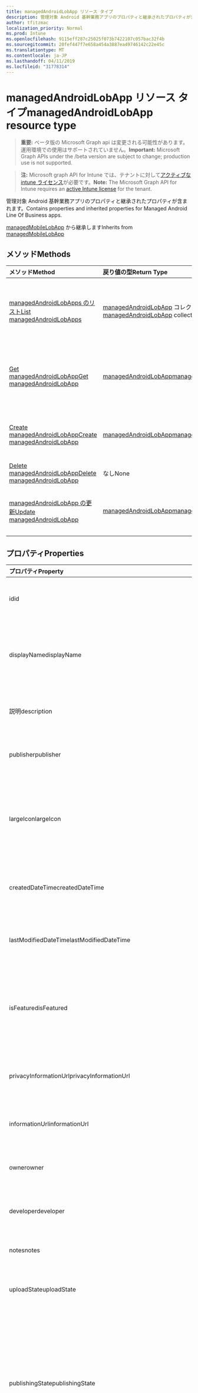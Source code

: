 ```yaml
---
title: managedAndroidLobApp リソース タイプ
description: 管理対象 Android 基幹業務アプリのプロパティと継承されたプロパティが含まれます。
author: tfitzmac
localization_priority: Normal
ms.prod: Intune
ms.openlocfilehash: 9115eff287c25025f073b7422107c057bac32f4b
ms.sourcegitcommit: 20fef447f7e658a454a3887ea49746142c22e45c
ms.translationtype: MT
ms.contentlocale: ja-JP
ms.lasthandoff: 04/11/2019
ms.locfileid: "31778314"
---
```

# <a name="managedandroidlobapp-resource-type"></a><span data-ttu-id="00d63-103">managedAndroidLobApp リソース タイプ</span><span class="sxs-lookup"><span data-stu-id="00d63-103">managedAndroidLobApp resource type</span></span>

> <span data-ttu-id="00d63-104">**重要:** ベータ版の Microsoft Graph api は変更される可能性があります。運用環境での使用はサポートされていません。</span><span class="sxs-lookup"><span data-stu-id="00d63-104">**Important:** Microsoft Graph APIs under the /beta version are subject to change; production use is not supported.</span></span>

> <span data-ttu-id="00d63-105">**注:** Microsoft graph API for Intune では、テナントに対して[アクティブな intune ライセンス](https://go.microsoft.com/fwlink/?linkid=839381)が必要です。</span><span class="sxs-lookup"><span data-stu-id="00d63-105">**Note:** The Microsoft Graph API for Intune requires an [active Intune license](https://go.microsoft.com/fwlink/?linkid=839381) for the tenant.</span></span>

<span data-ttu-id="00d63-106">管理対象 Android 基幹業務アプリのプロパティと継承されたプロパティが含まれます。</span><span class="sxs-lookup"><span data-stu-id="00d63-106">Contains properties and inherited properties for Managed Android Line Of Business apps.</span></span>


<span data-ttu-id="00d63-107">[managedMobileLobApp](../resources/intune-apps-managedmobilelobapp.md) から継承します</span><span class="sxs-lookup"><span data-stu-id="00d63-107">Inherits from [managedMobileLobApp](../resources/intune-apps-managedmobilelobapp.md)</span></span>

## <a name="methods"></a><span data-ttu-id="00d63-108">メソッド</span><span class="sxs-lookup"><span data-stu-id="00d63-108">Methods</span></span>
|<span data-ttu-id="00d63-109">メソッド</span><span class="sxs-lookup"><span data-stu-id="00d63-109">Method</span></span>|<span data-ttu-id="00d63-110">戻り値の型</span><span class="sxs-lookup"><span data-stu-id="00d63-110">Return Type</span></span>|<span data-ttu-id="00d63-111">説明</span><span class="sxs-lookup"><span data-stu-id="00d63-111">Description</span></span>|
|:---|:---|:---|
|[<span data-ttu-id="00d63-112">managedAndroidLobApps のリスト</span><span class="sxs-lookup"><span data-stu-id="00d63-112">List managedAndroidLobApps</span></span>](../api/intune-apps-managedandroidlobapp-list.md)|<span data-ttu-id="00d63-113">[managedAndroidLobApp](../resources/intune-apps-managedandroidlobapp.md) コレクション</span><span class="sxs-lookup"><span data-stu-id="00d63-113">[managedAndroidLobApp](../resources/intune-apps-managedandroidlobapp.md) collection</span></span>|<span data-ttu-id="00d63-114">[managedAndroidLobApp](../resources/intune-apps-managedandroidlobapp.md) オブジェクトのプロパティとリレーションシップをリストします。</span><span class="sxs-lookup"><span data-stu-id="00d63-114">List properties and relationships of the [managedAndroidLobApp](../resources/intune-apps-managedandroidlobapp.md) objects.</span></span>|
|[<span data-ttu-id="00d63-115">Get managedAndroidLobApp</span><span class="sxs-lookup"><span data-stu-id="00d63-115">Get managedAndroidLobApp</span></span>](../api/intune-apps-managedandroidlobapp-get.md)|[<span data-ttu-id="00d63-116">managedAndroidLobApp</span><span class="sxs-lookup"><span data-stu-id="00d63-116">managedAndroidLobApp</span></span>](../resources/intune-apps-managedandroidlobapp.md)|<span data-ttu-id="00d63-117">[managedAndroidLobApp](../resources/intune-apps-managedandroidlobapp.md) オブジェクトのプロパティとリレーションシップを読み取ります。</span><span class="sxs-lookup"><span data-stu-id="00d63-117">Read properties and relationships of the [managedAndroidLobApp](../resources/intune-apps-managedandroidlobapp.md) object.</span></span>|
|[<span data-ttu-id="00d63-118">Create managedAndroidLobApp</span><span class="sxs-lookup"><span data-stu-id="00d63-118">Create managedAndroidLobApp</span></span>](../api/intune-apps-managedandroidlobapp-create.md)|[<span data-ttu-id="00d63-119">managedAndroidLobApp</span><span class="sxs-lookup"><span data-stu-id="00d63-119">managedAndroidLobApp</span></span>](../resources/intune-apps-managedandroidlobapp.md)|<span data-ttu-id="00d63-120">新しい [managedAndroidLobApp](../resources/intune-apps-managedandroidlobapp.md) オブジェクトを作成します。</span><span class="sxs-lookup"><span data-stu-id="00d63-120">Create a new [managedAndroidLobApp](../resources/intune-apps-managedandroidlobapp.md) object.</span></span>|
|[<span data-ttu-id="00d63-121">Delete managedAndroidLobApp</span><span class="sxs-lookup"><span data-stu-id="00d63-121">Delete managedAndroidLobApp</span></span>](../api/intune-apps-managedandroidlobapp-delete.md)|<span data-ttu-id="00d63-122">なし</span><span class="sxs-lookup"><span data-stu-id="00d63-122">None</span></span>|<span data-ttu-id="00d63-123">[managedAndroidLobApp](../resources/intune-apps-managedandroidlobapp.md) を削除します。</span><span class="sxs-lookup"><span data-stu-id="00d63-123">Deletes a [managedAndroidLobApp](../resources/intune-apps-managedandroidlobapp.md).</span></span>|
|[<span data-ttu-id="00d63-124">managedAndroidLobApp の更新</span><span class="sxs-lookup"><span data-stu-id="00d63-124">Update managedAndroidLobApp</span></span>](../api/intune-apps-managedandroidlobapp-update.md)|[<span data-ttu-id="00d63-125">managedAndroidLobApp</span><span class="sxs-lookup"><span data-stu-id="00d63-125">managedAndroidLobApp</span></span>](../resources/intune-apps-managedandroidlobapp.md)|<span data-ttu-id="00d63-126">[managedAndroidLobApp](../resources/intune-apps-managedandroidlobapp.md) オブジェクトのプロパティを更新します。</span><span class="sxs-lookup"><span data-stu-id="00d63-126">Update the properties of a [managedAndroidLobApp](../resources/intune-apps-managedandroidlobapp.md) object.</span></span>|

## <a name="properties"></a><span data-ttu-id="00d63-127">プロパティ</span><span class="sxs-lookup"><span data-stu-id="00d63-127">Properties</span></span>
|<span data-ttu-id="00d63-128">プロパティ</span><span class="sxs-lookup"><span data-stu-id="00d63-128">Property</span></span>|<span data-ttu-id="00d63-129">型</span><span class="sxs-lookup"><span data-stu-id="00d63-129">Type</span></span>|<span data-ttu-id="00d63-130">説明</span><span class="sxs-lookup"><span data-stu-id="00d63-130">Description</span></span>|
|:---|:---|:---|
|<span data-ttu-id="00d63-131">id</span><span class="sxs-lookup"><span data-stu-id="00d63-131">id</span></span>|<span data-ttu-id="00d63-132">文字列型 (String)</span><span class="sxs-lookup"><span data-stu-id="00d63-132">String</span></span>|<span data-ttu-id="00d63-133">エンティティのキー。</span><span class="sxs-lookup"><span data-stu-id="00d63-133">Key of the entity.</span></span> <span data-ttu-id="00d63-134">[mobileApp](../resources/intune-apps-mobileapp.md) から継承します</span><span class="sxs-lookup"><span data-stu-id="00d63-134">Inherited from [mobileApp](../resources/intune-apps-mobileapp.md)</span></span>|
|<span data-ttu-id="00d63-135">displayName</span><span class="sxs-lookup"><span data-stu-id="00d63-135">displayName</span></span>|<span data-ttu-id="00d63-136">String</span><span class="sxs-lookup"><span data-stu-id="00d63-136">String</span></span>|<span data-ttu-id="00d63-137">管理者が提供またはインポートしたアプリのタイトル。</span><span class="sxs-lookup"><span data-stu-id="00d63-137">The admin provided or imported title of the app.</span></span> <span data-ttu-id="00d63-138">[mobileApp](../resources/intune-apps-mobileapp.md) から継承します</span><span class="sxs-lookup"><span data-stu-id="00d63-138">Inherited from [mobileApp](../resources/intune-apps-mobileapp.md)</span></span>|
|<span data-ttu-id="00d63-139">説明</span><span class="sxs-lookup"><span data-stu-id="00d63-139">description</span></span>|<span data-ttu-id="00d63-140">String</span><span class="sxs-lookup"><span data-stu-id="00d63-140">String</span></span>|<span data-ttu-id="00d63-141">アプリの説明。</span><span class="sxs-lookup"><span data-stu-id="00d63-141">The description of the app.</span></span> <span data-ttu-id="00d63-142">[mobileApp](../resources/intune-apps-mobileapp.md) から継承します</span><span class="sxs-lookup"><span data-stu-id="00d63-142">Inherited from [mobileApp](../resources/intune-apps-mobileapp.md)</span></span>|
|<span data-ttu-id="00d63-143">publisher</span><span class="sxs-lookup"><span data-stu-id="00d63-143">publisher</span></span>|<span data-ttu-id="00d63-144">文字列</span><span class="sxs-lookup"><span data-stu-id="00d63-144">String</span></span>|<span data-ttu-id="00d63-145">アプリの発行元。</span><span class="sxs-lookup"><span data-stu-id="00d63-145">The publisher of the app.</span></span> <span data-ttu-id="00d63-146">[mobileApp](../resources/intune-apps-mobileapp.md) から継承します</span><span class="sxs-lookup"><span data-stu-id="00d63-146">Inherited from [mobileApp](../resources/intune-apps-mobileapp.md)</span></span>|
|<span data-ttu-id="00d63-147">largeIcon</span><span class="sxs-lookup"><span data-stu-id="00d63-147">largeIcon</span></span>|[<span data-ttu-id="00d63-148">mimeContent</span><span class="sxs-lookup"><span data-stu-id="00d63-148">mimeContent</span></span>](../resources/intune-shared-mimecontent.md)|<span data-ttu-id="00d63-149">アプリの詳細に表示され、アイコンのアップロードに使用される大きいアイコン。</span><span class="sxs-lookup"><span data-stu-id="00d63-149">The large icon, to be displayed in the app details and used for upload of the icon.</span></span> <span data-ttu-id="00d63-150">[mobileApp](../resources/intune-apps-mobileapp.md) から継承します</span><span class="sxs-lookup"><span data-stu-id="00d63-150">Inherited from [mobileApp](../resources/intune-apps-mobileapp.md)</span></span>|
|<span data-ttu-id="00d63-151">createdDateTime</span><span class="sxs-lookup"><span data-stu-id="00d63-151">createdDateTime</span></span>|<span data-ttu-id="00d63-152">DateTimeOffset</span><span class="sxs-lookup"><span data-stu-id="00d63-152">DateTimeOffset</span></span>|<span data-ttu-id="00d63-153">アプリが作成された日時。</span><span class="sxs-lookup"><span data-stu-id="00d63-153">The date and time the app was created.</span></span> <span data-ttu-id="00d63-154">[mobileApp](../resources/intune-apps-mobileapp.md) から継承します</span><span class="sxs-lookup"><span data-stu-id="00d63-154">Inherited from [mobileApp](../resources/intune-apps-mobileapp.md)</span></span>|
|<span data-ttu-id="00d63-155">lastModifiedDateTime</span><span class="sxs-lookup"><span data-stu-id="00d63-155">lastModifiedDateTime</span></span>|<span data-ttu-id="00d63-156">DateTimeOffset</span><span class="sxs-lookup"><span data-stu-id="00d63-156">DateTimeOffset</span></span>|<span data-ttu-id="00d63-157">アプリが最後に変更された日時。</span><span class="sxs-lookup"><span data-stu-id="00d63-157">The date and time the app was last modified.</span></span> <span data-ttu-id="00d63-158">[mobileApp](../resources/intune-apps-mobileapp.md) から継承します</span><span class="sxs-lookup"><span data-stu-id="00d63-158">Inherited from [mobileApp](../resources/intune-apps-mobileapp.md)</span></span>|
|<span data-ttu-id="00d63-159">isFeatured</span><span class="sxs-lookup"><span data-stu-id="00d63-159">isFeatured</span></span>|<span data-ttu-id="00d63-160">Boolean</span><span class="sxs-lookup"><span data-stu-id="00d63-160">Boolean</span></span>|<span data-ttu-id="00d63-161">アプリが管理者のおすすめとしてマークされたかどうかを示す値。[mobileApp](../resources/intune-apps-mobileapp.md) から継承します</span><span class="sxs-lookup"><span data-stu-id="00d63-161">The value indicating whether the app is marked as featured by the admin. Inherited from [mobileApp](../resources/intune-apps-mobileapp.md)</span></span>|
|<span data-ttu-id="00d63-162">privacyInformationUrl</span><span class="sxs-lookup"><span data-stu-id="00d63-162">privacyInformationUrl</span></span>|<span data-ttu-id="00d63-163">文字列</span><span class="sxs-lookup"><span data-stu-id="00d63-163">String</span></span>|<span data-ttu-id="00d63-164">プライバシーに関する声明の URL。</span><span class="sxs-lookup"><span data-stu-id="00d63-164">The privacy statement Url.</span></span> <span data-ttu-id="00d63-165">[mobileApp](../resources/intune-apps-mobileapp.md) から継承します</span><span class="sxs-lookup"><span data-stu-id="00d63-165">Inherited from [mobileApp](../resources/intune-apps-mobileapp.md)</span></span>|
|<span data-ttu-id="00d63-166">informationUrl</span><span class="sxs-lookup"><span data-stu-id="00d63-166">informationUrl</span></span>|<span data-ttu-id="00d63-167">文字列</span><span class="sxs-lookup"><span data-stu-id="00d63-167">String</span></span>|<span data-ttu-id="00d63-168">詳細情報の URL。</span><span class="sxs-lookup"><span data-stu-id="00d63-168">The more information Url.</span></span> <span data-ttu-id="00d63-169">[mobileApp](../resources/intune-apps-mobileapp.md) から継承します</span><span class="sxs-lookup"><span data-stu-id="00d63-169">Inherited from [mobileApp](../resources/intune-apps-mobileapp.md)</span></span>|
|<span data-ttu-id="00d63-170">owner</span><span class="sxs-lookup"><span data-stu-id="00d63-170">owner</span></span>|<span data-ttu-id="00d63-171">文字列</span><span class="sxs-lookup"><span data-stu-id="00d63-171">String</span></span>|<span data-ttu-id="00d63-172">アプリの所有者。</span><span class="sxs-lookup"><span data-stu-id="00d63-172">The owner of the app.</span></span> <span data-ttu-id="00d63-173">[mobileApp](../resources/intune-apps-mobileapp.md) から継承します</span><span class="sxs-lookup"><span data-stu-id="00d63-173">Inherited from [mobileApp](../resources/intune-apps-mobileapp.md)</span></span>|
|<span data-ttu-id="00d63-174">developer</span><span class="sxs-lookup"><span data-stu-id="00d63-174">developer</span></span>|<span data-ttu-id="00d63-175">文字列</span><span class="sxs-lookup"><span data-stu-id="00d63-175">String</span></span>|<span data-ttu-id="00d63-176">アプリの開発者。</span><span class="sxs-lookup"><span data-stu-id="00d63-176">The developer of the app.</span></span> <span data-ttu-id="00d63-177">[mobileApp](../resources/intune-apps-mobileapp.md) から継承します</span><span class="sxs-lookup"><span data-stu-id="00d63-177">Inherited from [mobileApp](../resources/intune-apps-mobileapp.md)</span></span>|
|<span data-ttu-id="00d63-178">notes</span><span class="sxs-lookup"><span data-stu-id="00d63-178">notes</span></span>|<span data-ttu-id="00d63-179">文字列</span><span class="sxs-lookup"><span data-stu-id="00d63-179">String</span></span>|<span data-ttu-id="00d63-180">アプリ用のメモ。</span><span class="sxs-lookup"><span data-stu-id="00d63-180">Notes for the app.</span></span> <span data-ttu-id="00d63-181">[mobileApp](../resources/intune-apps-mobileapp.md) から継承します</span><span class="sxs-lookup"><span data-stu-id="00d63-181">Inherited from [mobileApp](../resources/intune-apps-mobileapp.md)</span></span>|
|<span data-ttu-id="00d63-182">uploadState</span><span class="sxs-lookup"><span data-stu-id="00d63-182">uploadState</span></span>|<span data-ttu-id="00d63-183">Int32</span><span class="sxs-lookup"><span data-stu-id="00d63-183">Int32</span></span>|<span data-ttu-id="00d63-184">アップロード状態。</span><span class="sxs-lookup"><span data-stu-id="00d63-184">The upload state.</span></span> <span data-ttu-id="00d63-185">[mobileApp](../resources/intune-apps-mobileapp.md) から継承します</span><span class="sxs-lookup"><span data-stu-id="00d63-185">Inherited from [mobileApp](../resources/intune-apps-mobileapp.md)</span></span>|
|<span data-ttu-id="00d63-186">publishingState</span><span class="sxs-lookup"><span data-stu-id="00d63-186">publishingState</span></span>|[<span data-ttu-id="00d63-187">mobileAppPublishingState</span><span class="sxs-lookup"><span data-stu-id="00d63-187">mobileAppPublishingState</span></span>](../resources/intune-apps-mobileapppublishingstate.md)|<span data-ttu-id="00d63-188">アプリの発行の状態。</span><span class="sxs-lookup"><span data-stu-id="00d63-188">The publishing state for the app.</span></span> <span data-ttu-id="00d63-189">アプリが発行されていない限り、アプリを割り当てることができません。</span><span class="sxs-lookup"><span data-stu-id="00d63-189">The app cannot be assigned unless the app is published.</span></span> <span data-ttu-id="00d63-190">[mobileApp](../resources/intune-apps-mobileapp.md)から継承されます。</span><span class="sxs-lookup"><span data-stu-id="00d63-190">Inherited from [mobileApp](../resources/intune-apps-mobileapp.md).</span></span> <span data-ttu-id="00d63-191">使用可能な値は、`notPublished`、`processing`、`published` です。</span><span class="sxs-lookup"><span data-stu-id="00d63-191">Possible values are: `notPublished`, `processing`, `published`.</span></span>|
|<span data-ttu-id="00d63-192">isAssigned</span><span class="sxs-lookup"><span data-stu-id="00d63-192">isAssigned</span></span>|<span data-ttu-id="00d63-193">Boolean</span><span class="sxs-lookup"><span data-stu-id="00d63-193">Boolean</span></span>|<span data-ttu-id="00d63-194">アプリが少なくとも1つのグループに割り当てられているかどうかを示す値。</span><span class="sxs-lookup"><span data-stu-id="00d63-194">The value indicating whether the app is assigned to at least one group.</span></span> <span data-ttu-id="00d63-195">[mobileApp](../resources/intune-apps-mobileapp.md) から継承します</span><span class="sxs-lookup"><span data-stu-id="00d63-195">Inherited from [mobileApp](../resources/intune-apps-mobileapp.md)</span></span>|
|<span data-ttu-id="00d63-196">roleScopeTagIds</span><span class="sxs-lookup"><span data-stu-id="00d63-196">roleScopeTagIds</span></span>|<span data-ttu-id="00d63-197">String コレクション</span><span class="sxs-lookup"><span data-stu-id="00d63-197">String collection</span></span>|<span data-ttu-id="00d63-198">このモバイルアプリの範囲タグ id のリスト。</span><span class="sxs-lookup"><span data-stu-id="00d63-198">List of scope tag ids for this mobile app.</span></span> <span data-ttu-id="00d63-199">[mobileApp](../resources/intune-apps-mobileapp.md) から継承します</span><span class="sxs-lookup"><span data-stu-id="00d63-199">Inherited from [mobileApp](../resources/intune-apps-mobileapp.md)</span></span>|
|<span data-ttu-id="00d63-200">dependentappcount</span><span class="sxs-lookup"><span data-stu-id="00d63-200">dependentAppCount</span></span>|<span data-ttu-id="00d63-201">Int32</span><span class="sxs-lookup"><span data-stu-id="00d63-201">Int32</span></span>|<span data-ttu-id="00d63-202">子アプリが持つ依存関係の合計数。</span><span class="sxs-lookup"><span data-stu-id="00d63-202">The total number of dependencies the child app has.</span></span> <span data-ttu-id="00d63-203">[mobileApp](../resources/intune-apps-mobileapp.md) から継承します</span><span class="sxs-lookup"><span data-stu-id="00d63-203">Inherited from [mobileApp](../resources/intune-apps-mobileapp.md)</span></span>|
|<span data-ttu-id="00d63-204">appAvailability</span><span class="sxs-lookup"><span data-stu-id="00d63-204">appAvailability</span></span>|[<span data-ttu-id="00d63-205">managedappavailability</span><span class="sxs-lookup"><span data-stu-id="00d63-205">managedAppAvailability</span></span>](../resources/intune-apps-managedappavailability.md)|<span data-ttu-id="00d63-206">アプリケーションの可用性。</span><span class="sxs-lookup"><span data-stu-id="00d63-206">The Application's availability.</span></span> <span data-ttu-id="00d63-207">[managedapp](../resources/intune-apps-managedapp.md)から継承されます。</span><span class="sxs-lookup"><span data-stu-id="00d63-207">Inherited from [managedApp](../resources/intune-apps-managedapp.md).</span></span> <span data-ttu-id="00d63-208">可能な値は、`global`、`lineOfBusiness` です。</span><span class="sxs-lookup"><span data-stu-id="00d63-208">Possible values are: `global`, `lineOfBusiness`.</span></span>|
|<span data-ttu-id="00d63-209">version</span><span class="sxs-lookup"><span data-stu-id="00d63-209">version</span></span>|<span data-ttu-id="00d63-210">String</span><span class="sxs-lookup"><span data-stu-id="00d63-210">String</span></span>|<span data-ttu-id="00d63-211">アプリケーションのバージョン。</span><span class="sxs-lookup"><span data-stu-id="00d63-211">The Application's version.</span></span> <span data-ttu-id="00d63-212">[managedApp](../resources/intune-apps-managedapp.md) から継承します</span><span class="sxs-lookup"><span data-stu-id="00d63-212">Inherited from [managedApp](../resources/intune-apps-managedapp.md)</span></span>|
|<span data-ttu-id="00d63-213">committedContentVersion</span><span class="sxs-lookup"><span data-stu-id="00d63-213">committedContentVersion</span></span>|<span data-ttu-id="00d63-214">文字列</span><span class="sxs-lookup"><span data-stu-id="00d63-214">String</span></span>|<span data-ttu-id="00d63-215">内部にコミットされたコンテンツのバージョン。</span><span class="sxs-lookup"><span data-stu-id="00d63-215">The internal committed content version.</span></span> <span data-ttu-id="00d63-216">[managedMobileLobApp](../resources/intune-apps-managedmobilelobapp.md) から継承します</span><span class="sxs-lookup"><span data-stu-id="00d63-216">Inherited from [managedMobileLobApp](../resources/intune-apps-managedmobilelobapp.md)</span></span>|
|<span data-ttu-id="00d63-217">fileName</span><span class="sxs-lookup"><span data-stu-id="00d63-217">fileName</span></span>|<span data-ttu-id="00d63-218">文字列</span><span class="sxs-lookup"><span data-stu-id="00d63-218">String</span></span>|<span data-ttu-id="00d63-219">メインの LOB アプリケーションのファイル名。</span><span class="sxs-lookup"><span data-stu-id="00d63-219">The name of the main Lob application file.</span></span> <span data-ttu-id="00d63-220">[managedMobileLobApp](../resources/intune-apps-managedmobilelobapp.md) から継承します</span><span class="sxs-lookup"><span data-stu-id="00d63-220">Inherited from [managedMobileLobApp](../resources/intune-apps-managedmobilelobapp.md)</span></span>|
|<span data-ttu-id="00d63-221">size</span><span class="sxs-lookup"><span data-stu-id="00d63-221">size</span></span>|<span data-ttu-id="00d63-222">Int64</span><span class="sxs-lookup"><span data-stu-id="00d63-222">Int64</span></span>|<span data-ttu-id="00d63-223">アップロードされたすべてのファイルを含む合計サイズ。</span><span class="sxs-lookup"><span data-stu-id="00d63-223">The total size, including all uploaded files.</span></span> <span data-ttu-id="00d63-224">[managedMobileLobApp](../resources/intune-apps-managedmobilelobapp.md) から継承します</span><span class="sxs-lookup"><span data-stu-id="00d63-224">Inherited from [managedMobileLobApp](../resources/intune-apps-managedmobilelobapp.md)</span></span>|
|<span data-ttu-id="00d63-225">packageId</span><span class="sxs-lookup"><span data-stu-id="00d63-225">packageId</span></span>|<span data-ttu-id="00d63-226">文字列型 (String)</span><span class="sxs-lookup"><span data-stu-id="00d63-226">String</span></span>|<span data-ttu-id="00d63-227">パッケージの識別子。</span><span class="sxs-lookup"><span data-stu-id="00d63-227">The package identifier.</span></span>|
|<span data-ttu-id="00d63-228">identityName</span><span class="sxs-lookup"><span data-stu-id="00d63-228">identityName</span></span>|<span data-ttu-id="00d63-229">文字列</span><span class="sxs-lookup"><span data-stu-id="00d63-229">String</span></span>|<span data-ttu-id="00d63-230">ID 名。</span><span class="sxs-lookup"><span data-stu-id="00d63-230">The Identity Name.</span></span>|
|<span data-ttu-id="00d63-231">minimumSupportedOperatingSystem</span><span class="sxs-lookup"><span data-stu-id="00d63-231">minimumSupportedOperatingSystem</span></span>|[<span data-ttu-id="00d63-232">androidMinimumOperatingSystem</span><span class="sxs-lookup"><span data-stu-id="00d63-232">androidMinimumOperatingSystem</span></span>](../resources/intune-apps-androidminimumoperatingsystem.md)|<span data-ttu-id="00d63-233">該当するオペレーティング システムの最小の値。</span><span class="sxs-lookup"><span data-stu-id="00d63-233">The value for the minimum applicable operating system.</span></span>|
|<span data-ttu-id="00d63-234">versionName</span><span class="sxs-lookup"><span data-stu-id="00d63-234">versionName</span></span>|<span data-ttu-id="00d63-235">文字列</span><span class="sxs-lookup"><span data-stu-id="00d63-235">String</span></span>|<span data-ttu-id="00d63-236">管理対象 Android 基幹業務 (LoB) アプリのバージョン名。</span><span class="sxs-lookup"><span data-stu-id="00d63-236">The version name of managed Android Line of Business (LoB) app.</span></span>|
|<span data-ttu-id="00d63-237">versionCode</span><span class="sxs-lookup"><span data-stu-id="00d63-237">versionCode</span></span>|<span data-ttu-id="00d63-238">文字列</span><span class="sxs-lookup"><span data-stu-id="00d63-238">String</span></span>|<span data-ttu-id="00d63-239">管理対象 Android 基幹業務 (LoB) アプリのバージョン コード。</span><span class="sxs-lookup"><span data-stu-id="00d63-239">The version code of managed Android Line of Business (LoB) app.</span></span>|
|<span data-ttu-id="00d63-240">identityVersion</span><span class="sxs-lookup"><span data-stu-id="00d63-240">identityVersion</span></span>|<span data-ttu-id="00d63-241">String</span><span class="sxs-lookup"><span data-stu-id="00d63-241">String</span></span>|<span data-ttu-id="00d63-242">ID のバージョン。</span><span class="sxs-lookup"><span data-stu-id="00d63-242">The identity version.</span></span>|

## <a name="relationships"></a><span data-ttu-id="00d63-243">リレーションシップ</span><span class="sxs-lookup"><span data-stu-id="00d63-243">Relationships</span></span>
|<span data-ttu-id="00d63-244">リレーションシップ</span><span class="sxs-lookup"><span data-stu-id="00d63-244">Relationship</span></span>|<span data-ttu-id="00d63-245">型</span><span class="sxs-lookup"><span data-stu-id="00d63-245">Type</span></span>|<span data-ttu-id="00d63-246">説明</span><span class="sxs-lookup"><span data-stu-id="00d63-246">Description</span></span>|
|:---|:---|:---|
|<span data-ttu-id="00d63-247">categories</span><span class="sxs-lookup"><span data-stu-id="00d63-247">categories</span></span>|<span data-ttu-id="00d63-248">[mobileAppCategory](../resources/intune-apps-mobileappcategory.md) コレクション</span><span class="sxs-lookup"><span data-stu-id="00d63-248">[mobileAppCategory](../resources/intune-apps-mobileappcategory.md) collection</span></span>|<span data-ttu-id="00d63-249">このアプリのカテゴリのリスト。</span><span class="sxs-lookup"><span data-stu-id="00d63-249">The list of categories for this app.</span></span> <span data-ttu-id="00d63-250">[mobileApp](../resources/intune-apps-mobileapp.md) から継承します</span><span class="sxs-lookup"><span data-stu-id="00d63-250">Inherited from [mobileApp](../resources/intune-apps-mobileapp.md)</span></span>|
|<span data-ttu-id="00d63-251">assignments</span><span class="sxs-lookup"><span data-stu-id="00d63-251">assignments</span></span>|<span data-ttu-id="00d63-252">[mobileAppAssignment](../resources/intune-apps-mobileappassignment.md) コレクション</span><span class="sxs-lookup"><span data-stu-id="00d63-252">[mobileAppAssignment](../resources/intune-apps-mobileappassignment.md) collection</span></span>|<span data-ttu-id="00d63-253">このモバイル アプリのグループ割り当てのリスト。</span><span class="sxs-lookup"><span data-stu-id="00d63-253">The list of group assignments for this mobile app.</span></span> <span data-ttu-id="00d63-254">[mobileApp](../resources/intune-apps-mobileapp.md) から継承します</span><span class="sxs-lookup"><span data-stu-id="00d63-254">Inherited from [mobileApp](../resources/intune-apps-mobileapp.md)</span></span>|
|<span data-ttu-id="00d63-255">installSummary</span><span class="sxs-lookup"><span data-stu-id="00d63-255">installSummary</span></span>|[<span data-ttu-id="00d63-256">mobileAppInstallSummary</span><span class="sxs-lookup"><span data-stu-id="00d63-256">mobileAppInstallSummary</span></span>](../resources/intune-apps-mobileappinstallsummary.md)|<span data-ttu-id="00d63-257">モバイル アプリ インストール概要です。</span><span class="sxs-lookup"><span data-stu-id="00d63-257">Mobile App Install Summary.</span></span> <span data-ttu-id="00d63-258">[mobileApp](../resources/intune-apps-mobileapp.md) から継承します</span><span class="sxs-lookup"><span data-stu-id="00d63-258">Inherited from [mobileApp](../resources/intune-apps-mobileapp.md)</span></span>|
|<span data-ttu-id="00d63-259">deviceStatuses</span><span class="sxs-lookup"><span data-stu-id="00d63-259">deviceStatuses</span></span>|<span data-ttu-id="00d63-260">[mobileAppInstallStatus](../resources/intune-apps-mobileappinstallstatus.md)コレクション</span><span class="sxs-lookup"><span data-stu-id="00d63-260">[mobileAppInstallStatus](../resources/intune-apps-mobileappinstallstatus.md) collection</span></span>|<span data-ttu-id="00d63-261">このモバイルアプリのインストール状態のリスト。</span><span class="sxs-lookup"><span data-stu-id="00d63-261">The list of installation states for this mobile app.</span></span> <span data-ttu-id="00d63-262">[mobileApp](../resources/intune-apps-mobileapp.md) から継承します</span><span class="sxs-lookup"><span data-stu-id="00d63-262">Inherited from [mobileApp](../resources/intune-apps-mobileapp.md)</span></span>|
|<span data-ttu-id="00d63-263">userStatuses</span><span class="sxs-lookup"><span data-stu-id="00d63-263">userStatuses</span></span>|<span data-ttu-id="00d63-264">[userappinstallstatus](../resources/intune-apps-userappinstallstatus.md)コレクション</span><span class="sxs-lookup"><span data-stu-id="00d63-264">[userAppInstallStatus](../resources/intune-apps-userappinstallstatus.md) collection</span></span>|<span data-ttu-id="00d63-265">このモバイルアプリのインストール状態のリスト。</span><span class="sxs-lookup"><span data-stu-id="00d63-265">The list of installation states for this mobile app.</span></span> <span data-ttu-id="00d63-266">[mobileApp](../resources/intune-apps-mobileapp.md) から継承します</span><span class="sxs-lookup"><span data-stu-id="00d63-266">Inherited from [mobileApp](../resources/intune-apps-mobileapp.md)</span></span>|
|<span data-ttu-id="00d63-267">関連性</span><span class="sxs-lookup"><span data-stu-id="00d63-267">relationships</span></span>|<span data-ttu-id="00d63-268">[mobileAppRelationship](../resources/intune-apps-mobileapprelationship.md)コレクション</span><span class="sxs-lookup"><span data-stu-id="00d63-268">[mobileAppRelationship](../resources/intune-apps-mobileapprelationship.md) collection</span></span>|<span data-ttu-id="00d63-269">このモバイルアプリのリレーションシップのリスト。</span><span class="sxs-lookup"><span data-stu-id="00d63-269">List of relationships for this mobile app.</span></span> <span data-ttu-id="00d63-270">[mobileApp](../resources/intune-apps-mobileapp.md) から継承します</span><span class="sxs-lookup"><span data-stu-id="00d63-270">Inherited from [mobileApp](../resources/intune-apps-mobileapp.md)</span></span>|
|<span data-ttu-id="00d63-271">contentVersions</span><span class="sxs-lookup"><span data-stu-id="00d63-271">contentVersions</span></span>|<span data-ttu-id="00d63-272">[mobileAppContent](../resources/intune-apps-mobileappcontent.md) コレクション</span><span class="sxs-lookup"><span data-stu-id="00d63-272">[mobileAppContent](../resources/intune-apps-mobileappcontent.md) collection</span></span>|<span data-ttu-id="00d63-273">このアプリのコンテンツのバージョンのリスト。</span><span class="sxs-lookup"><span data-stu-id="00d63-273">The list of content versions for this app.</span></span> <span data-ttu-id="00d63-274">[managedMobileLobApp](../resources/intune-apps-managedmobilelobapp.md) から継承します</span><span class="sxs-lookup"><span data-stu-id="00d63-274">Inherited from [managedMobileLobApp](../resources/intune-apps-managedmobilelobapp.md)</span></span>|

## <a name="json-representation"></a><span data-ttu-id="00d63-275">JSON 表記</span><span class="sxs-lookup"><span data-stu-id="00d63-275">JSON Representation</span></span>
<span data-ttu-id="00d63-276">以下は、リソースの JSON 表記です。</span><span class="sxs-lookup"><span data-stu-id="00d63-276">Here is a JSON representation of the resource.</span></span>
<!-- {
  "blockType": "resource",
  "keyProperty": "id",
  "@odata.type": "microsoft.graph.managedAndroidLobApp"
}
-->
``` json
{
  "@odata.type": "#microsoft.graph.managedAndroidLobApp",
  "id": "String (identifier)",
  "displayName": "String",
  "description": "String",
  "publisher": "String",
  "largeIcon": {
    "@odata.type": "microsoft.graph.mimeContent",
    "type": "String",
    "value": "binary"
  },
  "createdDateTime": "String (timestamp)",
  "lastModifiedDateTime": "String (timestamp)",
  "isFeatured": true,
  "privacyInformationUrl": "String",
  "informationUrl": "String",
  "owner": "String",
  "developer": "String",
  "notes": "String",
  "uploadState": 1024,
  "publishingState": "String",
  "isAssigned": true,
  "roleScopeTagIds": [
    "String"
  ],
  "dependentAppCount": 1024,
  "appAvailability": "String",
  "version": "String",
  "committedContentVersion": "String",
  "fileName": "String",
  "size": 1024,
  "packageId": "String",
  "identityName": "String",
  "minimumSupportedOperatingSystem": {
    "@odata.type": "microsoft.graph.androidMinimumOperatingSystem",
    "v4_0": true,
    "v4_0_3": true,
    "v4_1": true,
    "v4_2": true,
    "v4_3": true,
    "v4_4": true,
    "v5_0": true,
    "v5_1": true,
    "v6_0": true,
    "v7_0": true,
    "v7_1": true,
    "v8_0": true,
    "v8_1": true,
    "v9_0": true
  },
  "versionName": "String",
  "versionCode": "String",
  "identityVersion": "String"
}
```






